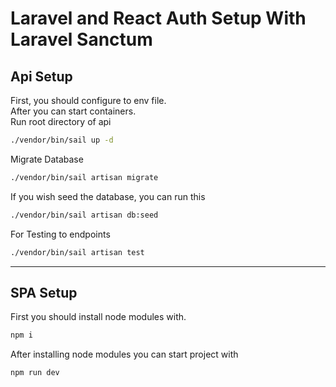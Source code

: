 # Laravel and React Auth Setup With Laravel Sanctum
## Api Setup
First, you should configure to env file. <br>
After you can start containers. <br>
Run root directory of api
```bash
./vendor/bin/sail up -d
```
Migrate Database
```bash
./vendor/bin/sail artisan migrate
``` 
If you wish seed the database, you can run this
```bash
./vendor/bin/sail artisan db:seed
```
For Testing to endpoints
```bash
./vendor/bin/sail artisan test
```
<hr>

## SPA Setup
First you should install node modules with. <br>
```bash
npm i
```
After installing node modules you can start project with
```bash
npm run dev
``` 
